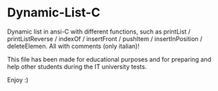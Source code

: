 # Dynamic-List-C
Dynamic list in ansi-C with different functions, such as printList / printListReverse / indexOf / insertFront / pushItem / insertInPosition / deleteElemen. All with comments (only italian)!

This file has been made for educational purposes and for preparing and help other students during the IT university tests.

Enjoy :)
